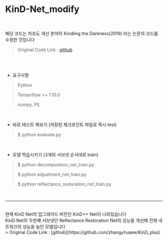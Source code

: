 # KinD-Net_modify
<br>

해당 코드는 저조도 개선 분야의 Kindling the Darkness(2019) 라는 논문의 코드를 수정한 것입니다 <br>
> Original Code Link : [github](https://github.com/zhangyhuaee/KinD)

<br><br>

* 요구사항
> Python
>
> Tensorflow >= 1.10.0
>
> numpy, PIL
<br>

* 바로 테스트 해보기 (저장된 체크포인트 파일로 즉시 test)
> $ python evaluate.py
<br>

* 모델 학습시키기 (3개의 서브넷 순서대로 train)
> $ python decomposition_net_train.py
> 
> $ python adjustment_net_train.py
> 
> $ python reflectance_restoration_net_train.py
<br>

---- 
<br>
현재 KinD Net의 업그레이드 버전인 KinD++ Net이 나와있습니다 <br>
KinD Net의 두번째 서브넷인 Reflectance Restoration Net의 성능을 개선해 전체 네트워크의 성능을 높인 모델입니다 <br>
> Original Code Link : [github](https://github.com/zhangyhuaee/KinD_plus) 
